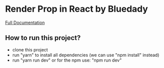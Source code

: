 # Render Prop in React by Bluedady

[Full Documentation](https://www.bluedady.com/posts/render-prop-in-react)

## How to run this project?

- clone this project
- run "yarn" to install all dependencies (we can use "npm install" instead)
- run "yarn run dev" or for the npm use: "npm run dev"
